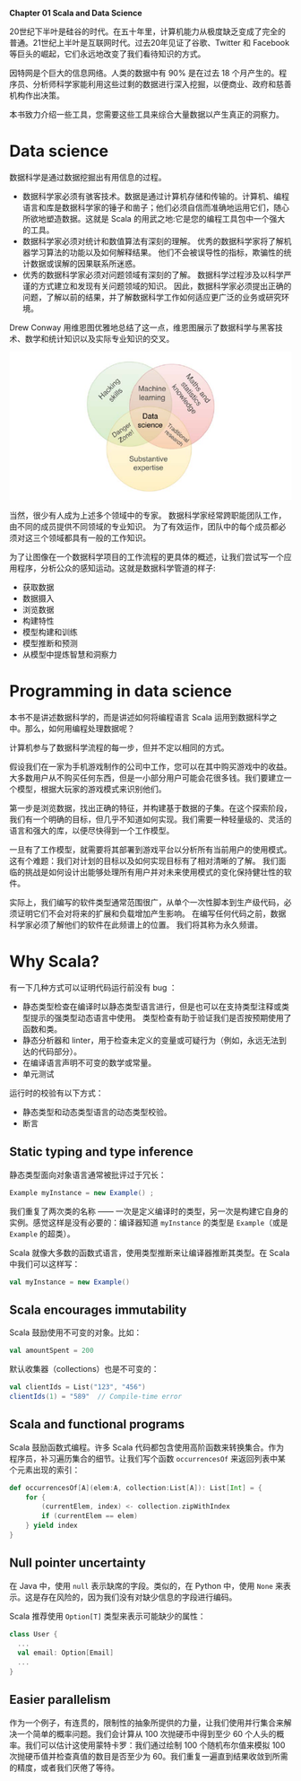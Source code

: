 **Chapter 01 Scala and Data Science**

20世纪下半叶是硅谷的时代。在五十年里，计算机能力从极度缺乏变成了完全的普通。21世纪上半叶是互联网时代。过去20年见证了谷歌、Twitter 和 Facebook 等巨头的崛起，它们永远地改变了我们看待知识的方式。

因特网是个巨大的信息网络。人类的数据中有 90% 是在过去 18 个月产生的。程序员、分析师科学家能利用这些过剩的数据进行深入挖掘，以便商业、政府和慈善机构作出决策。

本书致力介绍一些工具，您需要这些工具来综合大量数据以产生真正的洞察力。

# Data science
数据科学是通过数据挖掘出有用信息的过程。
- 数据科学家必须有骇客技术。数据是通过计算机存储和传输的。计算机、编程语言和库是数据科学家的锤子和凿子；他们必须自信而准确地运用它们，随心所欲地塑造数据。这就是 Scala 的用武之地:它是您的编程工具包中一个强大的工具。
- 数据科学家必须对统计和数值算法有深刻的理解。 优秀的数据科学家将了解机器学习算法的功能以及如何解释结果。 他们不会被误导性的指标，欺骗性的统计数据或误解的因果联系所迷惑。
- 优秀的数据科学家必须对问题领域有深刻的了解。 数据科学过程涉及以科学严谨的方式建立和发现有关问题领域的知识。 因此，数据科学家必须提出正确的问题，了解以前的结果，并了解数据科学工作如何适应更广泛的业务或研究环境。

Drew Conway 用维恩图优雅地总结了这一点，维恩图展示了数据科学与黑客技术、数学和统计知识以及实际专业知识的交叉。

<div align="center">
    <img src="https://raw.githubusercontent.com/keer2345/storehouse/master/2020/0211-01.png">
</div>

当然，很少有人成为上述多个领域中的专家。 数据科学家经常跨职能团队工作，由不同的成员提供不同领域的专业知识。 为了有效运作，团队中的每个成员都必须对这三个领域都具有一般的工作知识。

为了让图像在一个数据科学项目的工作流程的更具体的概述，让我们尝试写一个应用程序，分析公众的感知运动。这就是数据科学管道的样子:
- 获取数据
- 数据摄入
- 浏览数据
- 构建特性
- 模型构建和训练
- 模型推断和预测
- 从模型中提炼智慧和洞察力

# Programming in data science
本书不是讲述数据科学的，而是讲述如何将编程语言 Scala 运用到数据科学之中。那么，如何用编程处理数据呢？

计算机参与了数据科学流程的每一步，但并不定以相同的方式。

假设我们在一家为手机游戏制作的公司中工作，您可以在其中购买游戏中的收益。大多数用户从不购买任何东西，但是一小部分用户可能会花很多钱。我们要建立一个模型，根据大玩家的游戏模式来识别他们。

第一步是浏览数据，找出正确的特征，并构建基于数据的子集。在这个探索阶段，我们有一个明确的目标，但几乎不知道如何实现。我们需要一种轻量级的、灵活的语言和强大的库，以便尽快得到一个工作模型。

一旦有了工作模型，就需要将其部署到游戏平台以分析所有当前用户的使用模式。这有个难题：我们对计划的目标以及如何实现目标有了相对清晰的了解。 我们面临的挑战是如何设计出能够处理所有用户并对未来使用模式的变化保持健壮性的软件。

实际上，我们编写的软件类型通常范围很广，从单个一次性脚本到生产级代码，必须证明它们不会对将来的扩展和负载增加产生影响。 在编写任何代码之前，数据科学家必须了解他们的软件在此频谱上的位置。 我们将其称为永久频谱。

# Why Scala?

有一下几种方式可以证明代码运行前没有 bug ：
- 静态类型检查在编译时以静态类型语言进行，但是也可以在支持类型注释或类型提示的强类型动态语言中使用。 类型检查有助于验证我们是否按预期使用了函数和类。
- 静态分析器和 linter，用于检查未定义的变量或可疑行为（例如，永远无法到达的代码部分）。
- 在编译语言声明不可变的数学或常量。
- 单元测试

运行时的校验有以下方式：
- 静态类型和动态类型语言的动态类型校验。
- 断言

## Static typing and type inference

静态类型面向对象语言通常被批评过于冗长：
```java
Example myInstance = new Example() ;
```
我们重复了两次类的名称 —— 一次是定义编译时的类型，另一次是构建它自身的实例。感觉这样是没有必要的：编译器知道 `myInstance` 的类型是 `Example`（或是 `Example` 的超类）。

Scala 就像大多数的函数式语言，使用类型推断来让编译器推断其类型。在 Scala 中我们可以这样写：
```scala
val myInstance = new Example()
```

## Scala encourages immutability
Scala 鼓励使用不可变的对象。比如：
```scala
val amountSpent = 200
```
默认收集器（collections）也是不可变的：

```scala
val clientIds = List("123", "456")
clientIds(1) = "589"  // Compile-time error
```

## Scala and functional programs
Scala 鼓励函数式编程。许多 Scala 代码都包含使用高阶函数来转换集合。作为程序员，补习遍历集合的细节。让我们写个函数 `occurrencesOf` 来返回列表中某个元素出现的索引：
```scala
def occurrencesOf[A](elem:A, collection:List[A]): List[Int] = {
    for {
        (currentElem, index) <- collection.zipWithIndex
        if (currentElem == elem)
    } yield index
}
```

## Null pointer uncertainty

在 Java 中，使用 `null` 表示缺席的字段。类似的，在 Python 中，使用 `None` 来表示。这是存在风险的，因为我们没有对缺少信息的字段进行编码。

Scala 推荐使用 `Option[T]` 类型来表示可能缺少的属性：
```scala
class User {
  ...
  val email: Option[Email]
  ...
}
```
## Easier parallelism
作为一个例子，有连贯的，限制性的抽象所提供的力量，让我们使用并行集合来解决一个简单的概率问题。我们会计算从 100 次抛硬币中得到至少 60 个人头的概率。我们可以估计这使用蒙特卡罗：我们通过绘制 100 个随机布尔值来模拟 100 次抛硬币值并检查真值的数目是否至少为 60。我们重复一遍直到结果收敛到所需的精度，或者我们厌倦了等待。 
